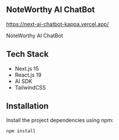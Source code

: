 ## NoteWorthy AI ChatBot

https://next-ai-chatbot-kappa.vercel.app/

NoteWorthy AI ChatBot

## Tech Stack

- Next.js 15
- React.js 19
- AI SDK
- TailwindCSS

## Installation

Install the project dependencies using npm:

```bash
npm install
```